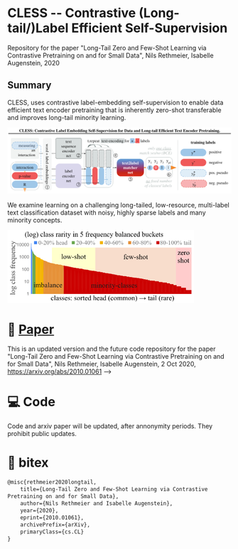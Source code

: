 # CLESS -- Contrastive (Long-tail/)Label Efficient Self-Supervision
Repository for the paper "Long-Tail Zero and Few-Shot Learning via Contrastive Pretraining on and for Small Data", Nils Rethmeier, Isabelle Augenstein, 2020

## Summary
CLESS, uses contrastive label-embedding self-supervision to enable data efficient text encoder pretraining that is inherently zero-shot transferable and improves long-tail minority learning.
<p align="left"https://github.com/NilsRethmeier/CLESS><img src="CLESS_Model.png" width="630">


We examine learning on a challenging long-tailed, low-resource, multi-label text classification dataset with noisy, highly sparse labels and many minority concepts. 
<p align="left"><img src="Long_tail.png" width="420">

<!-- We find that long-tail, ...
<p align="left"><img src="longtail_performance.png" width="630">

self-supervised zero and few-shot learning markedly benefit from increasing 'dataset-internal' self-supervised training signal, which helps reduce reliance on large external sources.
<p align="left"><img src="Zhttps://drive.google.com/file/d/1qT1anFBvflZr0lzWC8CdTOGNeIgm28aN/viewero_shot.png" width="630"><img src="Few_shot.png" width="630">-->


# :scroll: [Paper](https://arxiv.org/abs/2010.01061)

This is an updated version and the future code repository for the paper "Long-Tail Zero and Few-Shot Learning via Contrastive Pretraining on and for Small Data", Nils Rethmeier, Isabelle Augenstein, 2 Oct 2020, https://arxiv.org/abs/2010.01061
 -->

# :computer: Code
Code and arxiv paper will be updated, after annonymity periods. They prohibit public updates.

# :bookmark_tabs: bitex
```
@misc{rethmeier2020longtail,
    title={Long-Tail Zero and Few-Shot Learning via Contrastive Pretraining on and for Small Data},
    author={Nils Rethmeier and Isabelle Augenstein},
    year={2020},
    eprint={2010.01061},
    archivePrefix={arXiv},
    primaryClass={cs.CL}
}
```
